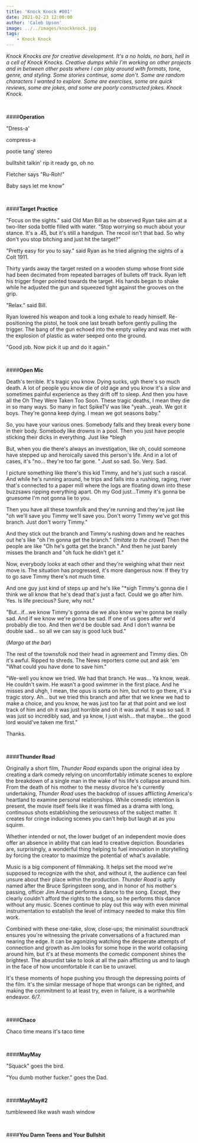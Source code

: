 ```yaml
---
title: 'Knock Knock #001'
date: 2021-02-23 12:00:00
author: 'Caleb Upson'
image: ../../images/knockknock.jpg
tags:
    - Knock Knock
---
```



*Knock Knocks are for creative development. It's a no holds, no bars,
hell in a cell of Knock Knocks. Creative dumps while I'm working on
other projects and in between other posts where I can play around with
formats, tone, genre, and styling. Some stories continue, some don't.
Some are random characters I wanted to explore. Some are exercises, some
are quick reviews, some are jokes, and some are poorly constructed
jokes. Knock Knock.*

<br>

####**Operation**

\"Dress-a\'

compress-a

pootie tang\' stereo

bulltshit talkin\' rip it ready go, oh no

Fletcher says \"Ru-Roh!\"

Baby says let me know\"

<br>

####**Target Practice**

\"Focus on the sights.\" said Old Man Bill as he observed Ryan take aim
at a two-liter soda bottle filled with water. \"Stop worrying so much
about your stance. It\'s a .45, but it\'s still a handgun. The recoil
isn\'t that bad. So why don\'t you stop bitching and just hit the
target?\"

\"Pretty easy for you to say.\" said Ryan as he tried aligning the
sights of a Colt 1911.

Thirty yards away the target rested on a wooden stump whose front side
had been decimated from repeated barrages of bullets off track. Ryan
left his trigger finger pointed towards the target. His hands began to
shake while he adjusted the gun and squeezed tight against the grooves
on the grip.

\"Relax.\" said Bill.

Ryan lowered his weapon and took a long exhale to ready himself.
Re-positioning the pistol, he took one last breath before gently pulling
the trigger. The bang of the gun echoed into the empty valley and was
met with the explosion of plastic as water seeped onto the ground.

\"Good job. Now pick it up and do it again.\"


<br>

####**Open Mic**

Death\'s terrible. It\'s tragic you know. Dying sucks, ugh there\'s so
much death. A lot of people you know die of old age and you know it\'s a
slow and sometimes painful experience as they drift off to sleep. And
then you have all the Oh They Were Taken Too Soon. These tragic deaths,
I mean they die in so many ways. So many in fact SpikeTV was like
\"yeah\...yeah. We got it boys. They\'re gonna keep dying. I mean we got
seasons baby.\"

So, you have your various ones. Somebody falls and they break every bone
in their body. Somebody like drowns in a pool. Then you just have people
sticking their dicks in everything. Just like \*blegh

But, when you die there\'s always an investigation, like oh, could
someone have stepped up and heroically saved this person's life. And in
a lot of cases, it\'s \"no\... they\'re too far gone. \" Just so sad.
So. Very. Sad.

I picture something like there\'s this kid Timmy, and he\'s just such a
rascal. And while he\'s running around, he trips and falls into a
rushing, raging, river that\'s connected to a paper mill where the logs
are floating down into these buzzsaws ripping everything apart. Oh my
God just\...Timmy it\'s gonna be gruesome I\'m not gonna lie to you.

Then you have all these townfolk and they\'re running and they\'re just
like \"oh we\'ll save you Timmy we\'ll save you. Don\'t worry Timmy
we\'ve got this branch. Just don\'t worry Timmy.\"

And they stick out the branch and Timmy\'s rushing down and he reaches
out he\'s like \"oh I\'m gonna get the branch.\" (*Imitate to the
crowd*) Then the people are like \"Oh he\'s gotta get the branch.\" And
then he just barely misses the branch and \"oh fuck he didn\'t get it.\"

Now, everybody looks at each other and they're weighing what their next
move is. The situation has progressed, it\'s more dangerous now. If they
try to go save Timmy there\'s not much time.

And one guy just kind of steps up and he\'s like \"\*sigh Timmy\'s gonna
die I think we all know that he\'s dead that\'s just a fact. Could we go
after him. Yes. Is life precious? Sure, why not.\"

\"But\...if\...we know Timmy\'s gonna die we also know we\'re gonna be
really sad. And if we know we\'re gonna be sad. If one of us goes after
we\'d probably die too. And then we\'d be double sad. And I don\'t wanna
be double sad\... so all we can say is good luck bud.\"

(*Margo at the bar*)

The rest of the townsfolk nod their head in agreement and Timmy dies. Oh
it\'s awful. Ripped to shreds. The News reporters come out and ask \'em
\"What could you have done to save him.\"

\"We-well you know we tried. We had that branch. He was\... Ya know,
weak. He couldn\'t swim. He wasn\'t a good swimmer in the first place.
And he misses and uhgh, I mean, the opus is sorta on him, but not to go
there, it\'s a tragic story. Ah\... but we tried this branch and after
that we knew we had to make a choice, and you know, he was just too far
at that point and we lost track of him and oh it was just horrible and
oh it was awful. It was so sad. It was just so incredibly sad, and ya know, I
just wish\... that maybe\... the good lord would\'ve taken me first.\"

Thanks.


<br>


####**Thunder Road**

Originally a short film, *Thunder Road* expands upon the original idea
by creating a dark comedy relying on uncomfortably intimate scenes to
explore the breakdown of a single man in the wake of his life\'s
collapse around him. From the death of his mother to the messy divorce
he\'s currently undertaking, *Thunder Road* uses the backdrop of issues
afflicting America\'s heartland to examine personal relationships. While
comedic intention is present, the movie itself feels like it was filmed
as a drama with long, continuous shots establishing the seriousness of
the subject matter. It creates for cringe inducing scenes you can\'t
help but laugh at as you squirm.

Whether intended or not, the lower budget of an independent movie does
offer an absence in ability that can lead to creative depiction.
Boundaries are, surprisingly, a wonderful thing helping to fuel
innovation in storytelling by forcing the creator to maximize the
potential of what\'s available.

Music is a big component of filmmaking. It helps set the mood we\'re
supposed to recognize with the shot, and without it, the audience can
feel unsure about their place within the production. *Thunder Road* is
aptly named after the Bruce Springsteen song, and in honor of his
mother\'s passing, officer Jim Arnaud performs a dance to the song.
Except, they clearly couldn\'t afford the rights to the song, so he
performs this dance without any music. Scenes continue to play out this
way with even minimal instrumentation to establish the level of intimacy
needed to make this film work.

Combined with these one-take, slow, close-ups; the minimalist soundtrack
ensures you\'re witnessing the private conversations of a fractured man
nearing the edge. It can be agonizing watching the desperate attempts of
connection and growth as Jim looks for some hope in the world collapsing
around him, but it\'s at these moments the comedic component shines the
brightest. The absurdist take to look at all the pain afflicting us and
to laugh in the face of how uncomfortable it can be to unravel.

It\'s these moments of hope pushing you through the depressing points of
the film. It\'s the similar message of hope that wrongs can be righted,
and making the commitment to at least try, even in failure, is a
worthwhile endeavor. 6/7.

<br>

####**Chaco**

Chaco time means it\'s taco time

<br>

####**MayMay**

\"Squack\" goes the bird.

\"You dumb mother fucker.\" goes the Dad.

<br>

####**MayMay\#2**

tumbleweed like wash wash window

<br>

####**You Damn Teens and Your Bullshit**